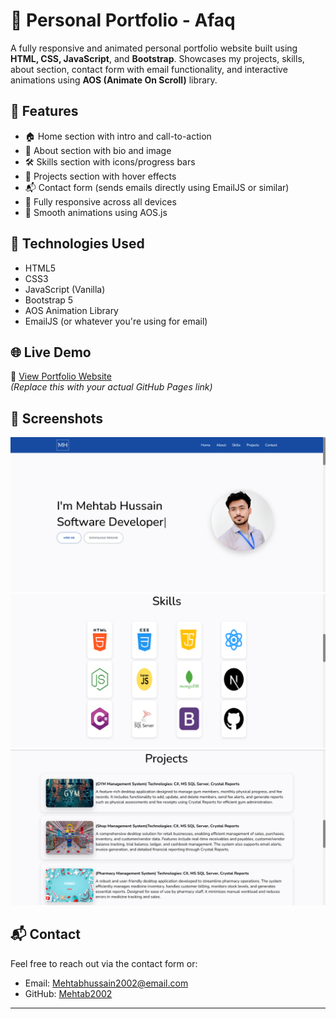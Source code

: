 # 💼 Personal Portfolio - Afaq

A fully responsive and animated personal portfolio website built using **HTML, CSS, JavaScript**, and **Bootstrap**. Showcases my projects, skills, about section, contact form with email functionality, and interactive animations using **AOS (Animate On Scroll)** library.

## 🌟 Features

- 🏠 Home section with intro and call-to-action
- 👤 About section with bio and image
- 🛠️ Skills section with icons/progress bars
- 💼 Projects section with hover effects
- 📬 Contact form (sends emails directly using EmailJS or similar)
- 📱 Fully responsive across all devices
- 🎨 Smooth animations using AOS.js

## 🧰 Technologies Used

- HTML5
- CSS3
- JavaScript (Vanilla)
- Bootstrap 5
- AOS Animation Library
- EmailJS (or whatever you're using for email)

## 🌐 Live Demo

🔗 [View Portfolio Website](https://Mehtab2002.github.io/afaq-portfolio)  
*(Replace this with your actual GitHub Pages link)*

## 📸 Screenshots

![Home](screenshots/home.png)  
![Skills](screenshots/skills.png)  
![Projects](screenshots/projects.png)


## 📬 Contact

Feel free to reach out via the contact form or:
- Email: Mehtabhussain2002@email.com
- GitHub: [Mehtab2002](https://github.com/Mehtab2002)

---

